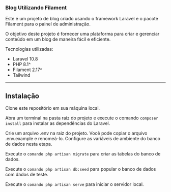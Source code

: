 ### Blog Utilizando Filament    

Este é um projeto de blog criado usando o framework Laravel e o pacote Filament para o painel de administração.

O objetivo deste projeto é fornecer uma plataforma para criar e gerenciar conteúdo em um blog de maneira fácil e eficiente.

Tecnologias utilizadas:
- Laravel 10.8
- PHP 8.1^
- Filament 2.17^
- Tailwind

---

## Instalação
Clone este repositório em sua máquina local.

Abra um terminal na pasta raiz do projeto e execute o comando `composer install` para instalar as dependências do Laravel.

Crie um arquivo .env na raiz do projeto. Você pode copiar o arquivo .env.example e renomeá-lo. Configure as variáveis de ambiente do banco de dados nesta etapa.

Execute o `comando php artisan migrate` para criar as tabelas do banco de dados.

Execute o `comando php artisan db:seed` para popular o banco de dados com dados de teste.

Execute o `comando php artisan serve` para iniciar o servidor local.

